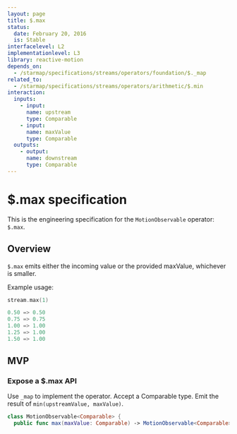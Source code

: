 ```yaml
---
layout: page
title: $.max
status:
  date: February 20, 2016
  is: Stable
interfacelevel: L2
implementationlevel: L3
library: reactive-motion
depends_on:
  - /starmap/specifications/streams/operators/foundation/$._map
related_to:
  - /starmap/specifications/streams/operators/arithmetic/$.min
interaction:
  inputs:
    - input:
      name: upstream
      type: Comparable
    - input:
      name: maxValue
      type: Comparable
  outputs:
    - output:
      name: downstream
      type: Comparable
---
```


# $.max specification

This is the engineering specification for the `MotionObservable` operator: `$.max`.

## Overview

`$.max` emits either the incoming value or the provided maxValue, whichever is smaller.

Example usage:

```swift
stream.max(1)

0.50 => 0.50
0.75 => 0.75
1.00 => 1.00
1.25 => 1.00
1.50 => 1.00
```

## MVP

### Expose a $.max API

Use `_map` to implement the operator. Accept a Comparable type. Emit the result of
`min(upstreamValue, maxValue)`.

```swift
class MotionObservable<Comparable> {
  public func max(maxValue: Comparable) -> MotionObservable<Comparable>
```
